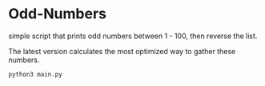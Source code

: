 # Odd-Numbers
simple script that prints odd numbers between 1 - 100,
then reverse the list.

The latest version calculates the most optimized way to gather these numbers.

```
python3 main.py
```
